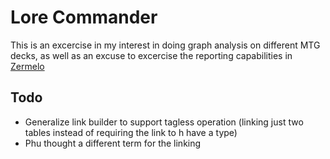 Lore Commander
====================

This is an excercise in my interest in doing graph analysis on different MTG decks, as well as an excuse to excercise the reporting capabilities in 
[Zermelo](https://github.com/CareSet/Zermelo)

Todo
-----------
* Generalize link builder to support tagless operation (linking just two tables instead of requiring the link to h have a type)
* Phu thought a different term for the linking 

